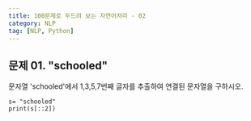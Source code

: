 ```yaml
---
title: 100문제로 두드려 보는 자연어처리 - 02
category: NLP
tag: [NLP, Python]
---
```


## 문제 01. "schooled"
문자열 'schooled'에서 1,3,5,7번째 글자를 추출하여 연결된 문자열을 구하시오.

~~~
s= "schooled"
print(s[::2])
~~~
